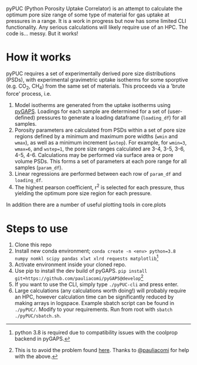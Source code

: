 pyPUC (Python Porosity Uptake Correlator) is an attempt to calculate the optimum pore size range of some type of material for gas uptake at pressures in a range. It is a work in progress but now has some limited CLI functionality. Any serious calculations will likely require use of an HPC. 
The code is... messy. But it works!

How it works
============
pyPUC requires a set of experimentally derived pore size distributions (PSDs), with experimental gravimetric uptake isotherms for some sporptive (e.g. CO<sub>2</sub>, CH<sub>4</sub>) from the same set of materials. This proceeds via a 'brute force' process, i.e.
  1. Model isotherms are generated from the uptake isotherms using [pyGAPS](https://github.com/pauliacomi/pyGAPS). Loadings for each sample are determined for a set of (user-defined) pressures to generate a loading dataframe (`loading_df`) for all samples.
  2. Porosity parameters are calculated from PSDs within a set of pore size regions defined by a minimum and maximum pore widths (`wmin` and `wmax`), as well as a minimum increment (`wstep`). For example, for `wmin=3`, `wmax=6`, and `wstep=1`, the pore size ranges calculated are 3-4, 3-5, 3-6, 4-5, 4-6. Calculations may be performed via surface area or pore volume PSDs. This forms a set of parameters at each pore range for all samples (`param_df`).
  3. Linear regressions are performed between each row of `param_df` and `loading_df`. 
  4. The highest pearson coefficient, r<sup>2</sup> is selected for each pressure, thus yielding the optimum pore size region for each pressure.

In addition there are a number of useful plotting tools in core.plots

Steps to use
============
 1. Clone this repo
 2. Install new conda environment;
    `conda create -n <env> python=3.8 numpy nomkl scipy pandas xlwt xlrd requests matplotlib`[^1]
 2. Activate environment inside your cloned repo.
 3. Use pip to install the dev build of pyGAPS. `pip install git+https://github.com/pauliacomi/pyGAPS@develop`[^2]
 4. If you want to use the CLI, simply type `./pyPUC-cli` and press enter. 
 5. Large calculations (any calculations worth doing!) will probably require an HPC, however calculation time can be significantly reduced by making arrays in logspace. Example sbatch script can be found in `./pyPUC/`. Modify to your requirements. Run from root with `sbatch ./pyPUC/sbatch.sh`. 

[^1]: python 3.8 is required due to compatibility issues with the coolprop backend in pyGAPS.
[^2]: This is to avoid the problem found [here](https://stackoverflow.com/questions/70248438/module-breaks-when-loaded-into-multiple-scripts). Thanks to [@pauliacomi](https://github.com/pauliacomi) for help with the above.

